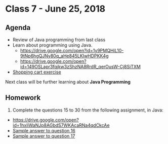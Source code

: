 # Class 7 - June 25, 2018

## Agenda

* Review of Java programming from last class
* Learn about programming using Java.
  * https://drive.google.com/open?id=1y9PMQHiL10-9tNp6hgQJNy80q_aHe845LKIwHDPKK4g
  * https://drive.google.com/open?id=149OSLapr3fqjkw3zShzNA8RrdR_qerOusW-Cj8SiTXM
* [Shopping cart exercise](shoppingcart.md)

Next class will be further learning about **Java Programming**

## Homework

1. Complete the questions 15 to 30 from the following assignment, in Java:
  * https://drive.google.com/open?id=1hxIiWaNJp8AGbdS7WKAcaRNa4qdCkcAe
  * [Sample answer to question 16](Question16.java)
  * [Sample answer to question 17](Question17.java)